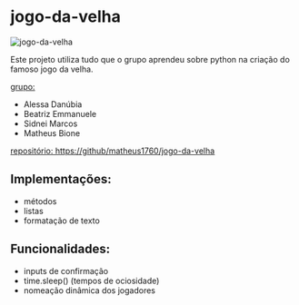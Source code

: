 # jogo-da-velha

![jogo-da-velha](https://www.thesprucecrafts.com/thmb/ok6sYPsNOIZN5zI-ZthsTd3JY8Q=/2816x1880/filters:fill(auto,1)/4250653771_aa9ff1d2cb_o-56a0ad125f9b58eba4b2bc38.jpg)

Este projeto utiliza tudo que o grupo aprendeu sobre python na criação do famoso jogo da velha.

<ins>grupo<ins>:
- Alessa Danúbia
- Beatriz Emmanuele
- Sidnei Marcos
- Matheus Bione

<ins>repositório<ins>: https://github/matheus1760/jogo-da-velha


## Implementações:

- métodos
- listas
- formatação de texto
 
## Funcionalidades:

- inputs de confirmação
- time.sleep() (tempos de ociosidade)
- nomeação dinâmica dos jogadores
